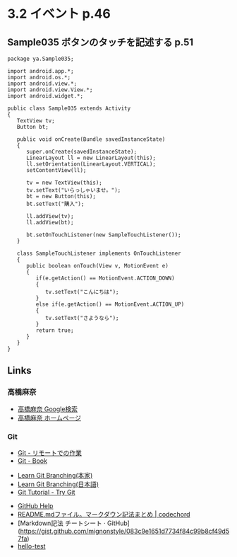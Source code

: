 # 3.2 イベント p.46
## Sample035 ボタンのタッチを記述する p.51
	package ya.Sample035;
	
	import android.app.*;
	import android.os.*;
	import android.view.*;
	import android.view.View.*;
	import android.widget.*;
	
	public class Sample035 extends Activity
	{
	   TextView tv;
	   Button bt;
		
	   public void onCreate(Bundle savedInstanceState)
	   {
	      super.onCreate(savedInstanceState);
	      LinearLayout ll = new LinearLayout(this); 
	      ll.setOrientation(LinearLayout.VERTICAL);
	      setContentView(ll);
	      
	      tv = new TextView(this);
	      tv.setText("いらっしゃいませ。");
	      bt = new Button(this);
	      bt.setText("購入");
	
	      ll.addView(tv);
	      ll.addView(bt);
	 
	      bt.setOnTouchListener(new SampleTouchListener());
	   }
	   
	   class SampleTouchListener implements OnTouchListener
	   {
	      public boolean onTouch(View v, MotionEvent e)
	      {
	         if(e.getAction() == MotionEvent.ACTION_DOWN)
	         {
	            tv.setText("こんにちは");
	         }
	         else if(e.getAction() == MotionEvent.ACTION_UP)
	         {
	            tv.setText("さようなら");
	         }
	         return true;
	      }
	   }  
	}

## Links
### 高橋麻奈
* [高橋麻奈 Google検索](https://www.google.co.jp/search?source=hp&ei=_mYhXLuCCY3v-Qbvi5W4CA&q=%E9%AB%98%E6%A9%8B%E9%BA%BB%E5%A5%88&btnK=Google+%E6%A4%9C%E7%B4%A2&oq=%E9%AB%98%E6%A9%8B%E9%BA%BB%E5%A5%88&gs_l=psy-ab.3.0.0l8.74600.99966..112509...8.0..0.1230.5517.7j28j7-1......0....1..gws-wiz.....0..0i4j0i131j0i131i4j0i131i4i37j0i4i37j0i4i10i37j0i10j0i131i23j0i23j0i10i23.YmWTmcQU4BY)
* [高橋麻奈 ホームページ](http://mana.on.coocan.jp/)


### Git
* [Git - リモートでの作業](https://git-scm.com/book/ja/v1/Git-%E3%81%AE%E5%9F%BA%E6%9C%AC-%E3%83%AA%E3%83%A2%E3%83%BC%E3%83%88%E3%81%A7%E3%81%AE%E4%BD%9C%E6%A5%AD)
* [Git - Book](https://git-scm.com/book/ja/v1/)
- [Learn Git Branching(本家)](http://learngitbranching.js.org/)
- [Learn Git Branching(日本語)](http://k.swd.cc/learnGitBranching-ja/)
- [Git Tutorial - Try Git](https://try.github.io/levels/1/challenges/1)
* [GitHub Help](https://help.github.com/categories/writing-on-github/)
* [README.mdファイル。マークダウン記法まとめ | codechord](http://codechord.com/2012/01/readme-markdown/)
* [Markdown記法 チートシート · GitHub] (https://gist.github.com/mignonstyle/083c9e1651d7734f84c99b8cf49d57fa)
* [hello-test](test/test.md)

